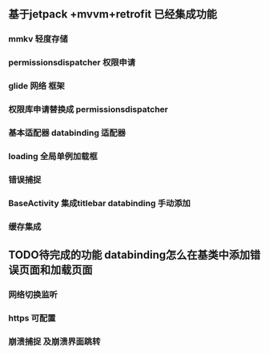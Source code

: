 

## 基于jetpack +mvvm+retrofit 已经集成功能
### mmkv 轻度存储
### permissionsdispatcher 权限申请
### glide 网络 框架
### 权限库申请替换成 permissionsdispatcher
### 基本适配器  databinding 适配器
### loading 全局单例加载框 
### 错误捕捉
### BaseActivity 集成titlebar databinding 手动添加
### 缓存集成

## TODO待完成的功能 databinding怎么在基类中添加错误页面和加载页面
### 网络切换监听
### https 可配置
### 崩溃捕捉 及崩溃界面跳转


        
 